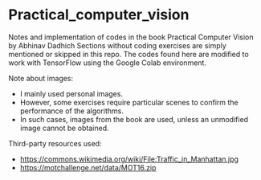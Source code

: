 # Practical_computer_vision
Notes and implementation of codes in the book Practical Computer Vision by Abhinav Dadhich
Sections without coding exercises are simply mentioned or skipped in this repo.
The codes found here are modified to work with TensorFlow using the Google Colab environment.

Note about images:
- I mainly used personal images.
- However, some exercises require particular scenes to confirm the performance of the algorithms.
- In such cases, images from the book are used, unless an unmodified image cannot be obtained.

Third-party resources used:
- https://commons.wikimedia.org/wiki/File:Traffic_in_Manhattan.jpg
- https://motchallenge.net/data/MOT16.zip
